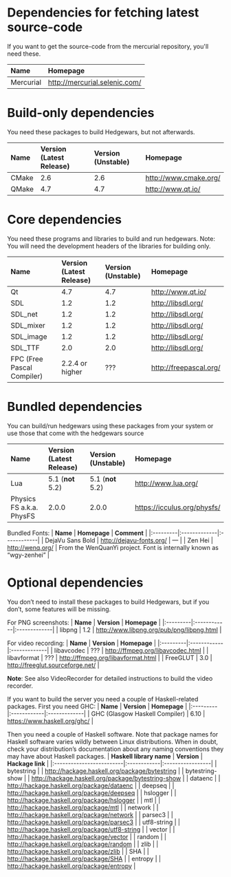 # Dependencies for fetching latest source-code #
If you want to get the source-code from the mercurial repository, you'll need these.

| **Name** | **Homepage** |
|:---------|:-------------|
| Mercurial | http://mercurial.selenic.com/ |

# Build-only dependencies #
You need these packages to build Hedgewars, but not afterwards.

| **Name** | **Version** (Latest Release) | **Version** (Unstable) | **Homepage** |
|:---------|:-----------------------------|:-----------------------|:-------------|
| CMake | 2.6 | 2.6 | http://www.cmake.org/ |
| QMake | 4.7 | 4.7 | http://www.qt.io/ |

# Core dependencies #
You need these programs and libraries to build and run hedgewars.
Note: You will need the development headers of the libraries for building only.

| **Name** | **Version** (Latest Release) | **Version** (Unstable) | **Homepage** |
|:---------|:-----------------------------|:-----------------------|:-------------|
| Qt | 4.7 | 4.7 | http://www.qt.io/ |
| SDL | 1.2 | 1.2 | http://libsdl.org/ |
| SDL\_net | 1.2 | 1.2 | http://libsdl.org/ |
| SDL\_mixer | 1.2 | 1.2 | http://libsdl.org/ |
| SDL\_image | 1.2 | 1.2 | http://libsdl.org/ |
| SDL\_TTF | 2.0 | 2.0 | http://libsdl.org/ |
| FPC (Free Pascal Compiler) | 2.2.4 or higher | ??? | http://freepascal.org/ |

# Bundled dependencies #
You can build/run hedgewars using these packages from your system or use those that come with the hedgewars source

| **Name** | **Version** (Latest Release) | **Version** (Unstable) | **Homepage** |
|:---------|:-----------------------------|:-----------------------|:-------------|
| Lua | 5.1 (**not** 5.2) | 5.1 (**not** 5.2) | http://www.lua.org/ |
| Physics FS a.k.a. PhysFS | 2.0.0 | 2.0.0 | https://icculus.org/physfs/ |

Bundled Fonts:
| **Name** | **Homepage** | **Comment** |
|:---------|:-------------|:------------|
| DejaVu Sans Bold | http://dejavu-fonts.org/ | — |
| Zen Hei | http://wenq.org/ | From the WenQuanYi project. Font is internally known as “wgy-zenhei” |

# Optional dependencies #
You don’t need to install these packages to build Hedgewars, but if you don’t, some features will be missing.

For PNG screenshots:
| **Name** | **Version** | **Homepage** |
|:---------|:------------|:-------------|
| libpng | 1.2 | http://www.libpng.org/pub/png/libpng.html |

For video recording:
| **Name** | **Version** | **Homepage** |
|:---------|:------------|:-------------|
| libavcodec | ??? | http://ffmpeg.org/libavcodec.html |
| libavformat | ??? | http://ffmpeg.org/libavformat.html |
| FreeGLUT | 3.0 | http://freeglut.sourceforge.net/ |

**Note**: See also VideoRecorder for detailed instructions to build the video recorder.

If you want to build the server you need a couple of Haskell-related packages. First you need GHC:
| **Name** | **Version** | **Homepage** |
|:---------|:------------|:-------------|
| GHC (Glasgow Haskell Compiler) | 6.10 | https://www.haskell.org/ghc/ |

Then you need a couple of Haskell software. Note that package names for Haskell software varies wildly between Linux distributions. When in doubt, check your distribution’s documentation about any naming conventions they may have about Haskell packages.
| **Haskell library name** | **Version** | **Hackage link** |
|:-------------------------|:------------|:-----------------|
| bytestring |  | http://hackage.haskell.org/package/bytestring |
| bytestring-show |  | http://hackage.haskell.org/package/bytestring-show |
| dataenc |  | http://hackage.haskell.org/package/dataenc |
| deepseq |  | http://hackage.haskell.org/package/deepseq |
| hslogger |  | http://hackage.haskell.org/package/hslogger |
| mtl |  | http://hackage.haskell.org/package/mtl |
| network |  | http://hackage.haskell.org/package/network |
| parsec3 |  | http://hackage.haskell.org/package/parsec3 |
| utf8-string |  | http://hackage.haskell.org/package/utf8-string |
| vector |  | http://hackage.haskell.org/package/vector |
| random |  | http://hackage.haskell.org/package/random |
| zlib |  | http://hackage.haskell.org/package/zlib |
| SHA |  | http://hackage.haskell.org/package/SHA |
| entropy |  | http://hackage.haskell.org/package/entropy |